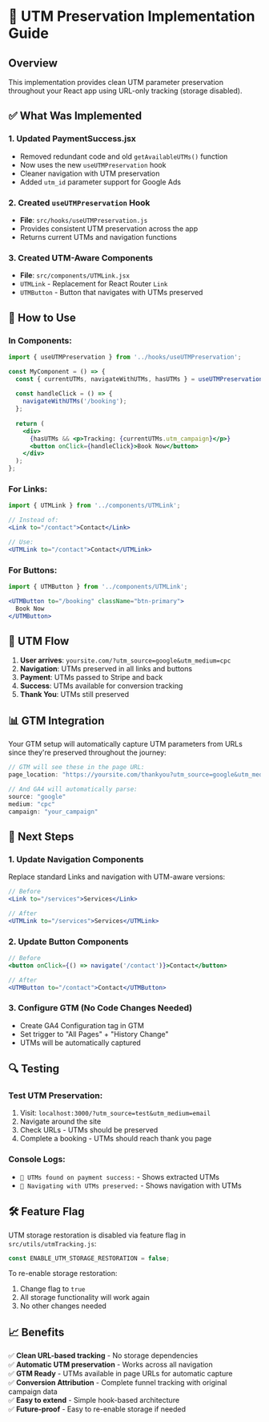 # 🎯 UTM Preservation Implementation Guide

## Overview
This implementation provides clean UTM parameter preservation throughout your React app using URL-only tracking (storage disabled).

## ✅ What Was Implemented

### 1. **Updated PaymentSuccess.jsx**
- Removed redundant code and old `getAvailableUTMs()` function
- Now uses the new `useUTMPreservation` hook
- Cleaner navigation with UTM preservation
- Added `utm_id` parameter support for Google Ads

### 2. **Created `useUTMPreservation` Hook**
- **File**: `src/hooks/useUTMPreservation.js`
- Provides consistent UTM preservation across the app
- Returns current UTMs and navigation functions

### 3. **Created UTM-Aware Components**
- **File**: `src/components/UTMLink.jsx`
- `UTMLink` - Replacement for React Router `Link`
- `UTMButton` - Button that navigates with UTMs preserved

## 🔧 How to Use

### In Components:
```jsx
import { useUTMPreservation } from '../hooks/useUTMPreservation';

const MyComponent = () => {
  const { currentUTMs, navigateWithUTMs, hasUTMs } = useUTMPreservation();
  
  const handleClick = () => {
    navigateWithUTMs('/booking');
  };
  
  return (
    <div>
      {hasUTMs && <p>Tracking: {currentUTMs.utm_campaign}</p>}
      <button onClick={handleClick}>Book Now</button>
    </div>
  );
};
```

### For Links:
```jsx
import { UTMLink } from '../components/UTMLink';

// Instead of:
<Link to="/contact">Contact</Link>

// Use:
<UTMLink to="/contact">Contact</UTMLink>
```

### For Buttons:
```jsx
import { UTMButton } from '../components/UTMLink';

<UTMButton to="/booking" className="btn-primary">
  Book Now
</UTMButton>
```

## 🔄 UTM Flow

1. **User arrives**: `yoursite.com/?utm_source=google&utm_medium=cpc`
2. **Navigation**: UTMs preserved in all links and buttons
3. **Payment**: UTMs passed to Stripe and back
4. **Success**: UTMs available for conversion tracking
5. **Thank You**: UTMs still preserved

## 📊 GTM Integration

Your GTM setup will automatically capture UTM parameters from URLs since they're preserved throughout the journey:

```javascript
// GTM will see these in the page URL:
page_location: "https://yoursite.com/thankyou?utm_source=google&utm_medium=cpc"

// And GA4 will automatically parse:
source: "google"
medium: "cpc"
campaign: "your_campaign"
```

## 🚀 Next Steps

### 1. Update Navigation Components
Replace standard Links and navigation with UTM-aware versions:

```jsx
// Before
<Link to="/services">Services</Link>

// After  
<UTMLink to="/services">Services</UTMLink>
```

### 2. Update Button Components
```jsx
// Before
<button onClick={() => navigate('/contact')}>Contact</button>

// After
<UTMButton to="/contact">Contact</UTMButton>
```

### 3. Configure GTM (No Code Changes Needed)
- Create GA4 Configuration tag in GTM
- Set trigger to "All Pages" + "History Change"
- UTMs will be automatically captured

## 🔍 Testing

### Test UTM Preservation:
1. Visit: `localhost:3000/?utm_source=test&utm_medium=email`
2. Navigate around the site
3. Check URLs - UTMs should be preserved
4. Complete a booking - UTMs should reach thank you page

### Console Logs:
- `🎯 UTMs found on payment success:` - Shows extracted UTMs
- `🔗 Navigating with UTMs preserved:` - Shows navigation with UTMs

## 🛠️ Feature Flag

UTM storage restoration is disabled via feature flag in `src/utils/utmTracking.js`:

```javascript
const ENABLE_UTM_STORAGE_RESTORATION = false;
```

To re-enable storage restoration:
1. Change flag to `true`
2. All storage functionality will work again
3. No other changes needed

## 📈 Benefits

✅ **Clean URL-based tracking** - No storage dependencies  
✅ **Automatic UTM preservation** - Works across all navigation  
✅ **GTM Ready** - UTMs available in page URLs for automatic capture  
✅ **Conversion Attribution** - Complete funnel tracking with original campaign data  
✅ **Easy to extend** - Simple hook-based architecture  
✅ **Future-proof** - Easy to re-enable storage if needed
